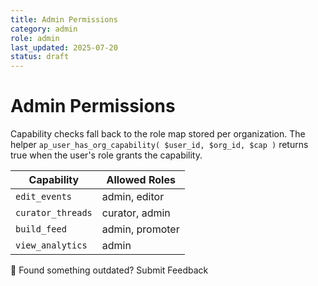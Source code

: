 ```yaml
---
title: Admin Permissions
category: admin
role: admin
last_updated: 2025-07-20
status: draft
---
```

# Admin Permissions

Capability checks fall back to the role map stored per organization. The helper
`ap_user_has_org_capability( $user_id, $org_id, $cap )` returns true when the
user's role grants the capability.

| Capability | Allowed Roles |
|------------|---------------|
| `edit_events` | admin, editor |
| `curator_threads` | curator, admin |
| `build_feed` | admin, promoter |
| `view_analytics` | admin |

💬 Found something outdated? Submit Feedback

